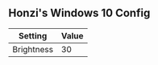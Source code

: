 Honzi's Windows 10 Config
-------------------------

Setting    | Value
-----------|------
Brightness | 30

